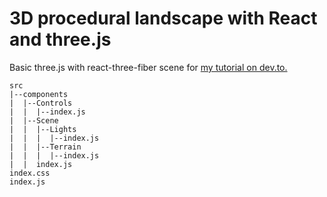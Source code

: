 # 3D procedural landscape with React and three.js

Basic three.js with react-three-fiber scene for [my tutorial on dev.to.](https://dev.to/sanderdebr/let-s-build-3d-procedural-landscape-with-react-and-three-js-47a0)

```
src
|--components
|  |--Controls
|  |  |--index.js
|  |--Scene
|  |  |--Lights
|  |  |  |--index.js
|  |  |--Terrain
|  |  |  |--index.js
|  |  index.js
index.css
index.js
```
